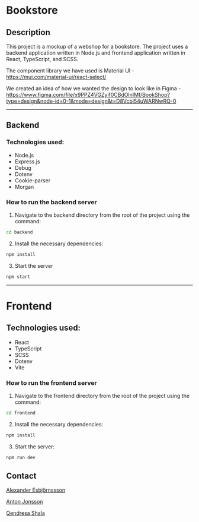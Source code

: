 # Bookstore

## Description

This project is a mockup of a webshop for a bookstore. The project uses a backend application written in Node.js and frontend application written in React, TypeScript, and SCSS. 

The component library we have used is Material UI - https://mui.com/material-ui/react-select/


We created an idea of how we wanted the design to look like in Figma - https://www.figma.com/file/x9PPZ4VGZyif0CBdOlnIMf/BookShop?type=design&node-id=0-1&mode=design&t=D8Vcbi54uWARNwRQ-0

---

## Backend

### Technologies used:

- Node.js
- Express.js
- Debug
- Dotenv
- Cookie-parser
- Morgan

### How to run the backend server

1. Navigate to the backend directory from the root of the project using the command:

```bash
cd backend
```

2. Install the necessary dependencies:

```bash
npm install
```

3. Start the server

```bash
npm start
```

---

# Frontend

## Technologies used:

- React
- TypeScript
- SCSS
- Dotenv
- Vite

### How to run the frontend server

1. Navigate to the frontend directory from the root of the project using the command:

```bash
cd frontend
```

2. Install the necessary dependencies:

```bash
npm install
```

3. Start the server:

```bash
npm run dev
```

## Contact

[Alexander Esbjörnssson](https://www.linkedin.com/in/alexander-esbjornsson/)

[Anton Jonsson](https://www.linkedin.com/in/anton-jonsson/)

[Qendresa Shala](https://www.linkedin.com/in/qendresa-shala/)
